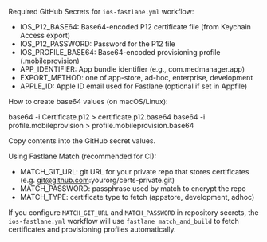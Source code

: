 Required GitHub Secrets for `ios-fastlane.yml` workflow:

- IOS_P12_BASE64: Base64-encoded P12 certificate file (from Keychain Access export)
- IOS_P12_PASSWORD: Password for the P12 file
- IOS_PROFILE_BASE64: Base64-encoded provisioning profile (.mobileprovision)
- APP_IDENTIFIER: App bundle identifier (e.g., com.medmanager.app)
- EXPORT_METHOD: one of app-store, ad-hoc, enterprise, development
- APPLE_ID: Apple ID email used for Fastlane (optional if set in Appfile)

How to create base64 values (on macOS/Linux):

base64 -i Certificate.p12 > certificate.p12.base64
base64 -i profile.mobileprovision > profile.mobileprovision.base64

Copy contents into the GitHub secret values.

Using Fastlane Match (recommended for CI):

- MATCH_GIT_URL: git URL for your private repo that stores certificates (e.g. git@github.com:yourorg/certs-private.git)
- MATCH_PASSWORD: passphrase used by match to encrypt the repo
- MATCH_TYPE: certificate type to fetch (appstore, development, adhoc)

If you configure `MATCH_GIT_URL` and `MATCH_PASSWORD` in repository secrets, the `ios-fastlane.yml` workflow will use `fastlane match_and_build` to fetch certificates and provisioning profiles automatically.
